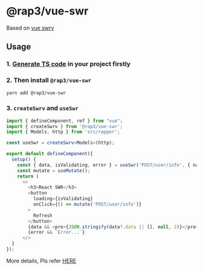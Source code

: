 # @rap3/vue-swr

Based on [vue swrv](https://docs-swrv.netlify.app/guide/getting-started.html)

## Usage

### 1. [Generate TS code](https://infra-fe.github.io/rap-client/code/http) in your project firstly

### 2. Then install `@rap3/vue-swr`

```sh
yarn add @rap3/vue-swr
```

### 3. `createSwrv` and `useSwr`

```ts
import { defineComponent, ref } from "vue";
import { createSwrv } from '@rap3/vue-swr';
import { Models, http } from 'src/rapper';

const useSwr = createSwrv<Models>(http);

export default defineComponent({
  setup() {
    const { data, isValidating, error } = useSwr('POST/user/info', { name: 'swr_name', age: 10 });
    const mutate = useMutate();
    return (
      <>
        <h3>React SWR</h3>
        <button
          loading={isValidating}
          onClick={() => mutate('POST/user/info')}
        >
          Refresh
        </button>
        {data && <pre>{JSON.stringify(data?.data || [], null, 2)}</pre>}
        {error && `Error...`}
      </>
  }
});

```

More details, Pls refer [HERE](https://infra-fe.github.io/rap-client/code/react/react-swr)

